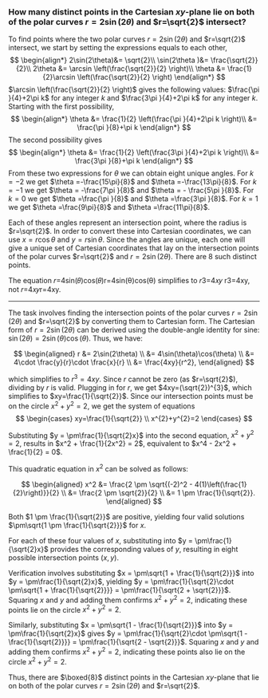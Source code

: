 ### How many distinct points in the Cartesian $xy$-plane lie on both of the polar curves $r=2\sin(2\theta)$ and $r=\sqrt{2}$ intersect?

To find points where the two polar curves $r=2\sin(2\theta)$ and $r=\sqrt{2}$ intersect, we start by setting the expressions equals to each other, 
$$
\begin{align*}
2\sin(2\theta)&= \sqrt{2}\\
\sin(2\theta )&= \frac{\sqrt{2}}{2}\\
2\theta &= \arcsin \left(\frac{\sqrt{2}}{2} \right)\\
\theta &= \frac{1}{2}\arcsin \left(\frac{\sqrt{2}}{2} \right)
\end{align*}
$$
$\arcsin \left(\frac{\sqrt{2}}{2} \right)$ gives the following values: $\frac{\pi }{4}+2\pi k$ for any integer $k$ and $\frac{3\pi }{4}+2\pi k$ for any integer $k$.
Starting with the first possibility,
$$
\begin{align*}
\theta &= \frac{1}{2} \left(\frac{\pi }{4}+2\pi k \right)\\
&= \frac{\pi }{8}+\pi k
\end{align*}
$$
The second possibility gives
$$
\begin{align*}
\theta &= \frac{1}{2} \left(\frac{3\pi }{4}+2\pi k \right)\\
&= \frac{3\pi }{8}+\pi k
\end{align*}
$$
From these two expressions for $\theta$ we can obtain eight unique angles. For $k=-2$ we get $\theta =-\frac{15\pi}{8}$ and $\theta =-\frac{13\pi}{8}$. For $k=-1$ we get $\theta = -\frac{7\pi }{8}$ and $\theta = - \frac{5\pi }{8}$. For $k=0$ we get $\theta =\frac{\pi }{8}$ and $\theta =\frac{3\pi }{8}$. For $k=1$ we get $\theta =\frac{9\pi}{8}$ and $\theta =\frac{11\pi}{8}$.

Each of these angles represent an intersection point, where the radius is $r=\sqrt{2}$. In order to convert these into Cartesian coordinates, we can use $x=r\cos\theta$ and $y=r\sin\theta$. Since the angles are unique, each one will give a unique set of Cartesian coordinates that lay on the intersection points of the polar curves $r=\sqrt{2}$ and $r=2\sin(2\theta)$. There are 8 such distinct points.

The equation 𝑟=4sin⁡(𝜃)cos⁡(𝜃)r=4sin(θ)cos(θ) simplifies to 𝑟3=4𝑥𝑦  r3=4xy, not 𝑟=4𝑥𝑦r=4xy.




____
The task involves finding the intersection points of the polar curves $r=2\sin(2\theta)$ and $r=\sqrt{2}$ by converting them to Cartesian form. The Cartesian form of $r = 2\sin(2\theta)$ can be derived using the double-angle identity for sine: $\sin(2\theta) = 2\sin(\theta)\cos(\theta)$. Thus, we have:

$$
\begin{aligned}
r &= 2\sin(2\theta) \\
  &= 4\sin(\theta)\cos(\theta) \\
  &= 4\cdot \frac{y}{r}\cdot \frac{x}{r} \\
  &= \frac{4xy}{r^2},
\end{aligned}
$$

which simplifies to $r^3=4xy$. Since $r$ cannot be zero (as $r=\sqrt{2}$), dividing by $r$ is valid. Plugging in for $r$, we get $4xy=(\sqrt{2})^{3}$, which simplifies to $xy=\frac{1}{\sqrt{2}}$. Since our intersection points must be on the circle $x^{2}+y^{2}=2$, we get the system of equations
$$
\begin{cases}
xy=\frac{1}{\sqrt{2}} \\
x^{2}+y^{2}=2
\end{cases}
$$

Substituting $y = \pm\frac{1}{\sqrt{2}x}$ into the second equation, $x^2 + y^2 = 2$, results in $x^2 + \frac{1}{2x^2} = 2$, equivalent to $x^4 - 2x^2 + \frac{1}{2} = 0$.

This quadratic equation in $x^2$ can be solved as follows:

$$
\begin{aligned}
x^2 &= \frac{2 \pm \sqrt{(-2)^2 - 4(1)\left(\frac{1}{2}\right)}}{2} \\
  &= \frac{2 \pm \sqrt{2}}{2} \\
  &= 1 \pm \frac{1}{\sqrt{2}}.
\end{aligned}
$$

Both $1 \pm \frac{1}{\sqrt{2}}$ are positive, yielding four valid solutions $\pm\sqrt{1 \pm \frac{1}{\sqrt{2}}}$ for $x$.

For each of these four values of $x$, substituting into $y = \pm\frac{1}{\sqrt{2}x}$ provides the corresponding values of $y$, resulting in eight possible intersection points $(x,y)$. 

Verification involves substituting $x = \pm\sqrt{1 + \frac{1}{\sqrt{2}}}$ into $y = \pm\frac{1}{\sqrt{2}x}$, yielding $y = \pm\frac{1}{\sqrt{2}\cdot \pm\sqrt{1 + \frac{1}{\sqrt{2}}}} = \pm\frac{1}{\sqrt{2 + \sqrt{2}}}$. Squaring $x$ and $y$ and adding them confirms $x^2 + y^2 = 2$, indicating these points lie on the circle $x^2 + y^2 = 2$.

Similarly, substituting $x = \pm\sqrt{1 - \frac{1}{\sqrt{2}}}$ into $y = \pm\frac{1}{\sqrt{2}x}$ gives $y = \pm\frac{1}{\sqrt{2}\cdot \pm\sqrt{1 - \frac{1}{\sqrt{2}}}} = \pm\frac{1}{\sqrt{2 - \sqrt{2}}}$. Squaring $x$ and $y$ and adding them confirms $x^2 + y^2 = 2$, indicating these points also lie on the circle $x^2 + y^2 = 2$.

Thus, there are $\boxed{8}$ distinct points in the Cartesian $xy$-plane that lie on both of the polar curves $r=2\sin(2\theta)$ and $r=\sqrt{2}$.